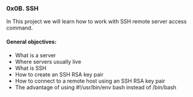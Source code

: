 ### 0x0B. SSH

In This project we will learn how to work with SSH remote server access command.  

#### General objectives:
- What is a server  
- Where servers usually live  
- What is SSH  
- How to create an SSH RSA key pair  
- How to connect to a remote host using an SSH RSA key pair  
- The advantage of using #!/usr/bin/env bash instead of /bin/bash  
